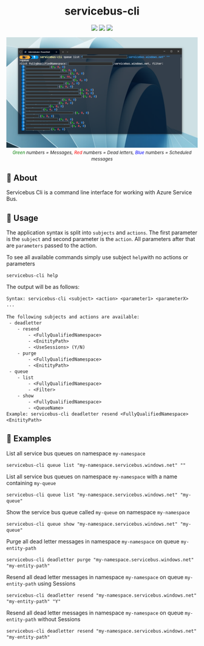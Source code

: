 <h1 align="center">
servicebus-cli
</h1>

<p align="center">
	<a href="https://github.com/wenzzzel/servicebus-cli/stargazers"><img src="https://img.shields.io/github/stars/wenzzzel/servicebus-cli?colorA=363a4f&colorB=b7bdf8&style=for-the-badge"></a>
	<a href="https://github.com/wenzzzel/servicebus-cli/issues"><img src="https://img.shields.io/github/issues/wenzzzel/servicebus-cli?colorA=363a4f&colorB=f5a97f&style=for-the-badge"></a>
	<a href="https://github.com/wenzzzel/servicebus-cli/contributors"><img src="https://img.shields.io/github/contributors/wenzzzel/servicebus-cli?colorA=363a4f&colorB=a6da95&style=for-the-badge"></a>
</p>
<p align="center">
	<img src="Assets/preview.png"/>
<i><small><span style="color:green">Green</span> numbers = Messages, <span style="color:red">Red</span> numbers = Dead letters, <span style="color:blue">Blue</span> numbers = Scheduled messages</small></i>
</p>
<h2>
📃 About
</h2>
<p>
Servicebus Cli is a command line interface for working with Azure Service Bus.
</p>

<h2>
🚦 Usage
</h2>
<p>
The application syntax is split into <code>subjects</code> and <code>actions</code>. The first parameter is the <code>subject</code> and second parameter is the <code>action</code>. All parameters after that are <code>parameters</code> passed to the action.
</p>

<p>
To see all available commands simply use subject <code>help</code>with no actions or parameters
</p>

```
servicebus-cli help
```
<p>The output will be as follows:</p>

```
Syntax: servicebus-cli <subject> <action> <parameter1> <parameterX> ...

The following subjects and actions are available:
 - deadletter
    - resend
        - <FullyQualifiedNamespace>
        - <EnitityPath>
        - <UseSessions> (Y/N)
    - purge
        - <FullyQualifiedNamespace>
        - <EnitityPath>
 - queue
    - list
        - <FullyQualifiedNamespace>
        - <Filter>
    - show
        - <FullyQualifiedNamespace>
        - <QueueName>
Example: servicebus-cli deadletter resend <FullyQualifiedNamespace> <EnitityPath>
```

<h2>
📌 Examples
</h2>
<p>List all service bus queues on namespace <code>my-namespace</code></p>

```
servicebus-cli queue list "my-namespace.servicebus.windows.net" ""
```
<p>List all service bus queues on namespace <code>my-namespace</code> with a name containing <code>my-queue</code></p>

```
servicebus-cli queue list "my-namespace.servicebus.windows.net" "my-queue"
```
<p>Show the service bus queue called <code>my-queue</code> on namespace <code>my-namespace</code></p> 

```
servicebus-cli queue show "my-namespace.servicebus.windows.net" "my-queue"
```
<p>Purge all dead letter messages in namespace <code>my-namespace</code> on queue <code>my-entity-path</code> </p>

```
servicebus-cli deadletter purge "my-namespace.servicebus.windows.net" "my-entity-path"
```
<p>Resend all dead letter messages in namespace <code>my-namespace</code> on queue <code>my-entity-path</code> using Sessions</p>

```
servicebus-cli deadletter resend "my-namespace.servicebus.windows.net" "my-entity-path" "Y"
```
<p>Resend all dead letter messages in namespace <code>my-namespace</code> on queue <code>my-entity-path</code> without Sessions</p>

```
servicebus-cli deadletter resend "my-namespace.servicebus.windows.net" "my-entity-path"
```
